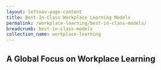 ```yaml
---
layout: leftnav-page-content
title: Best-In-Class Workplace Learning Models
permalink: /workplace-learning/best-in-class-models/
breadcrumb: best-in-class-models
collection_name: workplace-learning
---
```



## A Global Focus on Workplace Learning


